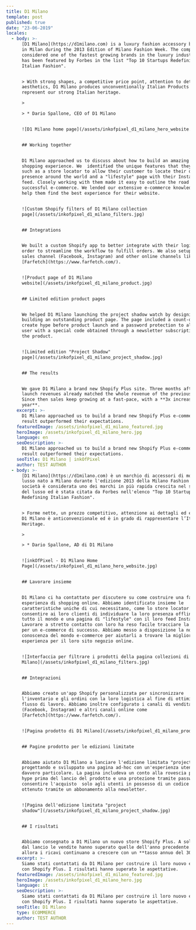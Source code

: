 ```yaml
---
title: D1 Milano
template: post
published: true
date: "23-06-2019"
locales:
  - body: >-
      [D1 Milano](https://d1milano.com) is a luxury fashion accessory brand born
      in Milan during the 2013 Edition of Milano Fashion Week. The company is
      considered one of the fastest growing brands in the luxury industry and
      has been featured by Forbes in the list "Top 10 Startups Redefining
      Italian Fashion".


      > With strong shapes, a competitive price point, attention to details and
      aesthetics, D1 Milano produces unconventionally Italian Products that
      represent our strong Italian heritage.

      >

      > * Dario Spallone, CEO of D1 Milano


      ![D1 Milano home page](/assets/inkofpixel_d1_milano_hero_website.jpg)


      ## Working together


      D1 Milano approached us to discuss about how to build an amazing online
      shopping experience. We  identified the unique features that they need,
      such as a store locator to allow their customer to locate their offline
      presence around the world and a "lifestyle" page with their Instagram
      feed. Closely working with them made it easy to outline the road for a
      successful e-commerce. We lended our extensive e-commerce knowledge to
      help them find the best experience for their website.


      ![Custom Shopify filters of D1 Milano collection
      page](/assets/inkofpixel_d1_milano_filters.jpg)


      ## Integrations


      We built a custom Shopify app to better integrate with their logistic in
      order to streamline the workflow to fulfill orders. We also setup social
      sales channel (Facebook, Instagram) and other online channels like
      [Farfetch](https://www.farfetch.com/).


      ![Product page of D1 Milano
      website](/assets/inkofpixel_d1_milano_product.jpg)


      ## Limited edition product pages


      We helped D1 Milano launching the project shadow watch by designing and
      building an outstanding product page. The page included a count-down to
      create hype before product launch and a password protection to allow only
      user with a special code obtained through a newsletter subscription to buy
      the product.


      ![Limited edition "Project Shadow"
      page](/assets/inkofpixel_d1_milano_project_shadow.jpg)


      ## The results


      We gave D1 Milano a brand new Shopify Plus site. Three months after the
      launch revenues already matched the whole revenue of the previous year.
      Since then sales keep growing at a fast-pace, with a **3x increase year on
      year**.
    excerpt: >-
      D1 Milano approached us to build a brand new Shopify Plus e-commerce. The
      result outperformed their expectations.
    featuredImage: /assets/inkofpixel_d1_milano_featured.jpg
    heroImage: /assets/inkofpixel_d1_milano_hero.jpg
    language: en
    seoDescription: >-
      D1 Milano approached us to build a brand new Shopify Plus e-commerce. The
      result outperformed their expectations.
    seoTitle: D1 Milano | inkOfPixel
    author: TEST AUTHOR
  - body: >-
      [D1 Milano](https://d1milano.com) è un marchio di accessori di moda di
      lusso nato a Milano durante l'edizione 2013 della Milano Fashion Week. La
      società è considerata uno dei marchi in più rapida crescita nel settore
      del lusso ed è stata citata da Forbes nell'elenco "Top 10 Startups
      Redefining Italian Fashion".


      > Forme nette, un prezzo competitivo, attenzione ai dettagli ed estetica,
      D1 Milano è anticonvenzionale ed è in grado di rappresentare l’Italian
      Heritage.

      >

      > * Dario Spallone, AD di D1 Milano


      ![inkOfPixel - D1 Milano Home
      Page](/assets/inkofpixel_d1_milano_hero_website.jpg)


      ## Lavorare insieme


      D1 Milano ci ha contattato per discutere su come costruire una fantastica
      esperienza di shopping online. Abbiamo identificato insieme le
      caratteristiche uniche di cui necessitano, come lo store locator per
      consentire ai loro clienti di individuare la loro presenza offline in
      tutto il mondo e una pagina di "lifestyle" con il loro feed Instagram.
      Lavorare a stretto contatto con loro ha reso facile tracciare la strada
      per un e-commerce di successo. Abbiamo messo a disposizione la nostra
      conoscenza del mondo e-commerce per aiutarli a trovare la migliore
      esperienza per il loro sito negozio online.


      ![Interfaccia per filtrare i prodotti della pagina collezioni di D1
      Milano](/assets/inkofpixel_d1_milano_filters.jpg)


      ## Integrazioni


      Abbiamo creato un'app Shopify personalizzata per sincronizzare
      l'inventario e gli ordini con la loro logistica al fine di ottimizzare il
      flusso di lavoro. Abbiamo inoltre configurato i canali di vendita social
      (Facebook, Instagram) e altri canali online come
      [Farfetch](https://www.farfetch.com/).


      ![Pagina prodotto di D1 Milano](/assets/inkofpixel_d1_milano_product.jpg)


      ## Pagine prodotto per le edizioni limitate


      Abbiamo aiutato D1 Milano a lanciare l'edizione limitata "project shadow"
      progettando e sviluppato una pagina ad-hoc con un'esperienza utente
      davvero particolare. La pagina includeva un conto alla rovescia per creare
      hype prima del lancio del prodotto e una protezione tramite password per
      consentire l'acquisto  solo agli utenti in possesso di un codice speciale
      ottenuto tramite un abbonamento alla newsletter.


      ![Pagina dell'edizione limitata "project
      shadow"](/assets/inkofpixel_d1_milano_project_shadow.jpg)


      ## I risultati


      Abbiamo consegnato a D1 Milano un nuovo store Shopify Plus. A soli 3 mesi
      dal lancio le vendite hanno superato quelle dell'anno precedente. Da
      allora i ricavi continuano a crescere con un **tasso annuo del 300%**.
    excerpt: >-
      Siamo stati contattati da D1 Milano per costruire il loro nuovo e-commerce
      con Shopify Plus. I risultati hanno superato le aspettative.
    featuredImage: /assets/inkofpixel_d1_milano_featured.jpg
    heroImage: /assets/inkofpixel_d1_milano_hero.jpg
    language: it
    seoDescription: >-
      Siamo stati contattati da D1 Milano per costruire il loro nuovo e-commerce
      con Shopify Plus. I risultati hanno superato le aspettative.
    seoTitle: D1 Milano
    type: ECOMMERCE
    author: TEST AUTHOR
---
```

